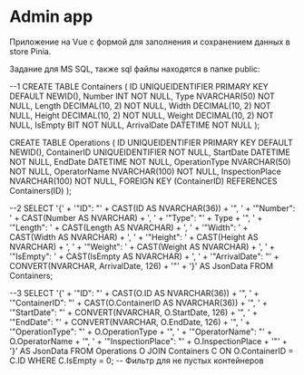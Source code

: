 # Admin app

Приложение на Vue с формой для заполнения и сохранением данных в store Pinia.

Задание для MS SQL, также sql файлы находятся в папке public:

--1
CREATE TABLE Containers (
ID UNIQUEIDENTIFIER PRIMARY KEY DEFAULT NEWID(),
Number INT NOT NULL,
Type NVARCHAR(50) NOT NULL,
Length DECIMAL(10, 2) NOT NULL,
Width DECIMAL(10, 2) NOT NULL,
Height DECIMAL(10, 2) NOT NULL,
Weight DECIMAL(10, 2) NOT NULL,
IsEmpty BIT NOT NULL,
ArrivalDate DATETIME NOT NULL
);

CREATE TABLE Operations (
ID UNIQUEIDENTIFIER PRIMARY KEY DEFAULT NEWID(),
ContainerID UNIQUEIDENTIFIER NOT NULL,
StartDate DATETIME NOT NULL,
EndDate DATETIME NOT NULL,
OperationType NVARCHAR(50) NOT NULL,
OperatorName NVARCHAR(100) NOT NULL,
InspectionPlace NVARCHAR(100) NOT NULL,
FOREIGN KEY (ContainerID) REFERENCES Containers(ID)
);

--2
SELECT
'{' +
'"ID": "' + CAST(ID AS NVARCHAR(36)) + '", ' +
'"Number": ' + CAST(Number AS NVARCHAR) + ', ' +
'"Type": "' + Type + '", ' +
'"Length": ' + CAST(Length AS NVARCHAR) + ', ' +
'"Width": ' + CAST(Width AS NVARCHAR) + ', ' +
'"Height": ' + CAST(Height AS NVARCHAR) + ', ' +
'"Weight": ' + CAST(Weight AS NVARCHAR) + ', ' +
'"IsEmpty": ' + CAST(IsEmpty AS NVARCHAR) + ', ' +
'"ArrivalDate": "' + CONVERT(NVARCHAR, ArrivalDate, 126) + '"' +
'}' AS JsonData
FROM
Containers;

--3
SELECT
'{' +
'"ID": "' + CAST(O.ID AS NVARCHAR(36)) + '", ' +
'"ContainerID": "' + CAST(O.ContainerID AS NVARCHAR(36)) + '", ' +
'"StartDate": "' + CONVERT(NVARCHAR, O.StartDate, 126) + '", ' +
'"EndDate": "' + CONVERT(NVARCHAR, O.EndDate, 126) + '", ' +
'"OperationType": "' + O.OperationType + '", ' +
'"OperatorName": "' + O.OperatorName + '", ' +
'"InspectionPlace": "' + O.InspectionPlace + '"' +
'}' AS JsonData
FROM
Operations O
JOIN
Containers C ON O.ContainerID = C.ID
WHERE
C.IsEmpty = 0; -- Фильтр для не пустых контейнеров